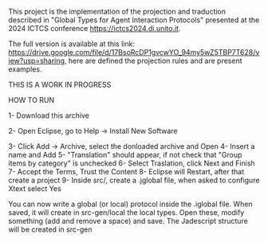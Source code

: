 This project is the implementation of the projection and traduction described in "Global Types for Agent Interaction Protocols" presented at the 2024 ICTCS conference https://ictcs2024.di.unito.it.

The full version is available at this link: https://drive.google.com/file/d/17BsoRcDP1gvcwYO_94my5wZ5TBP7T628/view?usp=sharing, here are defined the projection rules and are present examples.

THIS IS A WORK IN PROGRESS

HOW TO RUN

1- Download this archive 

2- Open Eclipse, go to Help -> Install New Software

3- Click Add -> Archive, select the donloaded archive and Open
4- Insert a name and Add
5- "Translation" should appear, if not check that "Group items by category" is unchecked
6- Select Traslation, click Next and Finish
7- Accept the Terms, Trust the Content
8- Eclipse will Restart, after that create a project
9- Inside src/, create a .jglobal file, when asked to configure Xtext select Yes

You can now write a global (or local) protocol inside the .iglobal file. When saved, it will create in src-gen/local the local types.
Open these, modify something (add and remove a space) and save. The Jadescript structure will be created in src-gen

